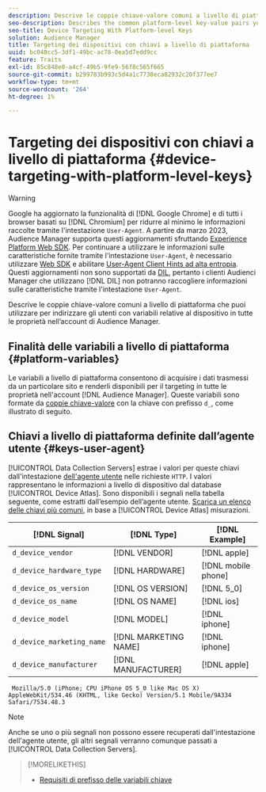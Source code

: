 ```yaml
---
description: Descrive le coppie chiave-valore comuni a livello di piattaforma che puoi utilizzare per indirizzare gli utenti con variabili relative al dispositivo in tutte le proprietà nell’account di Audience Manager.
seo-description: Describes the common platform-level key-value pairs you can use to target users with device-related variables across all properties in your Audience Manager account.
seo-title: Device Targeting With Platform-level Keys
solution: Audience Manager
title: Targeting dei dispositivi con chiavi a livello di piattaforma
uuid: bc048cc5-3df1-49bc-ac78-0ea5d7edd9cc
feature: Traits
exl-id: 85c848e0-a4cf-49b5-9fe9-56f8c565f665
source-git-commit: b299783b993c5d4a1c7738eca82932c20f377ee7
workflow-type: tm+mt
source-wordcount: '264'
ht-degree: 1%

---
```


# Targeting dei dispositivi con chiavi a livello di piattaforma {#device-targeting-with-platform-level-keys}

>[!WARNING]
>
>Google ha aggiornato la funzionalità di [!DNL Google Chrome] e di tutti i browser basati su [!DNL Chromium] per ridurre al minimo le informazioni raccolte tramite l&#39;intestazione `User-Agent`.
>A partire da marzo 2023, Audience Manager supporta questi aggiornamenti sfruttando [Experience Platform Web SDK](https://experienceleague.adobe.com/docs/experience-platform/edge/home.html?lang=it). Per continuare a utilizzare le informazioni sulle caratteristiche fornite tramite l&#39;intestazione `User-Agent`, è necessario utilizzare [Web SDK](https://experienceleague.adobe.com/docs/experience-platform/edge/home.html?lang=it) e abilitare [User-Agent Client Hints ad alta entropia](https://experienceleague.adobe.com/docs/experience-platform/edge/fundamentals/user-agent-client-hints.html?lang=it).
>Questi aggiornamenti non sono supportati da [DIL](../../../using/dil/dil-overview.md), pertanto i clienti Audienci Manager che utilizzano [!DNL DIL] non potranno raccogliere informazioni sulle caratteristiche tramite l&#39;intestazione `User-Agent`.

Descrive le coppie chiave-valore comuni a livello di piattaforma che puoi utilizzare per indirizzare gli utenti con variabili relative al dispositivo in tutte le proprietà nell’account di Audience Manager.

## Finalità delle variabili a livello di piattaforma {#platform-variables}

<!-- c_tb_device_targeting.xml -->

Le variabili a livello di piattaforma consentono di acquisire i dati trasmessi da un particolare sito e renderli disponibili per il targeting in tutte le proprietà nell&#39;account [!DNL Audience Manager]. Queste variabili sono formate da [coppie chiave-valore](../../reference/key-value-pairs-explained.md) con la chiave con prefisso `d_`, come illustrato di seguito.

## Chiavi a livello di piattaforma definite dall’agente utente {#keys-user-agent}

[!UICONTROL Data Collection Servers] estrae i valori per queste chiavi dall&#39;intestazione [dell&#39;agente utente](https://www.w3.org/Protocols/rfc2616/rfc2616-sec14.html#sec14.43) nelle richieste `HTTP`. I valori rappresentano le informazioni a livello di dispositivo dal database [!UICONTROL Device Atlas]. Sono disponibili i segnali nella tabella seguente, come estratti dall’esempio dell’agente utente. [Scarica un elenco delle chiavi più comuni](assets/device_keys.csv), in base a [!UICONTROL Device Atlas] misurazioni.

| [!DNL Signal] | [!DNL Type] | [!DNL Example] |
|---|---|---|
| `d_device_vendor` | [!DNL VENDOR] | [!DNL apple] |
| `d_device_hardware_type` | [!DNL HARDWARE] | [!DNL mobile phone] |
| `d_device_os_version` | [!DNL OS VERSION] | [!DNL 5_0] |
| `d_device_os_name` | [!DNL OS NAME] | [!DNL ios] |
| `d_device_model` | [!DNL MODEL] | [!DNL iphone] |
| `d_device_marketing_name` | [!DNL MARKETING NAME] | [!DNL iphone] |
| `d_device_manufacturer` | [!DNL MANUFACTURER] | [!DNL apple] |

```
 Mozilla/5.0 (iPhone; CPU iPhone OS 5_0 like Mac OS X) AppleWebKit/534.46 (KHTML, like Gecko) Version/5.1 Mobile/9A334 Safari/7534.48.3
```

>[!NOTE]
>
>Anche se uno o più segnali non possono essere recuperati dall&#39;intestazione dell&#39;agente utente, gli altri segnali verranno comunque passati a [!UICONTROL Data Collection Servers].

>[!MORELIKETHIS]
>
>* [Requisiti di prefisso delle variabili chiave](../../features/traits/trait-variable-prefixes.md)
